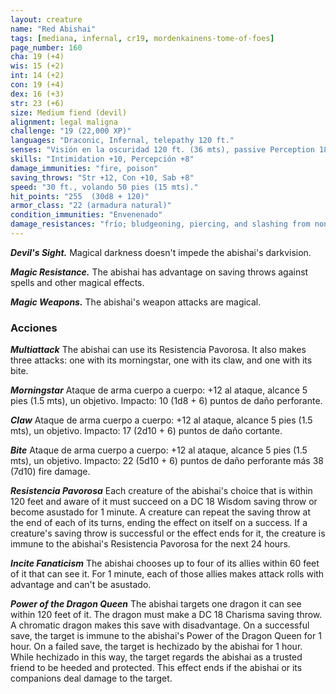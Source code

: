 ```yaml
---
layout: creature
name: "Red Abishai"
tags: [mediana, infernal, cr19, mordenkainens-tome-of-foes]
page_number: 160
cha: 19 (+4)
wis: 15 (+2)
int: 14 (+2)
con: 19 (+4)
dex: 16 (+3)
str: 23 (+6)
size: Medium fiend (devil)
alignment: legal maligna
challenge: "19 (22,000 XP)"
languages: "Draconic, Infernal, telepathy 120 ft."
senses: "Visión en la oscuridad 120 ft. (36 mts), passive Perception 18"
skills: "Intimidation +10, Percepción +8"
damage_immunities: "fire, poison"
saving_throws: "Str +12, Con +10, Sab +8"
speed: "30 ft., volando 50 pies (15 mts)."
hit_points: "255  (30d8 + 120)"
armor_class: "22 (armadura natural)"
condition_immunities: "Envenenado"
damage_resistances: "frío; bludgeoning, piercing, and slashing from nonmagical attacks that aren't silvered"
---
```


***Devil's Sight.*** Magical darkness doesn't impede the abishai's darkvision.

***Magic Resistance.*** The abishai has advantage on saving throws against spells and other magical effects.

***Magic Weapons.*** The abishai's weapon attacks are magical.

### Acciones

***Multiattack*** The abishai can use its Resistencia Pavorosa. It also makes three attacks: one with its morningstar, one with its claw, and one with its bite.

***Morningstar*** Ataque de arma cuerpo a cuerpo: +12 al ataque, alcance 5 pies (1.5 mts), un objetivo. Impacto: 10 (1d8 + 6) puntos de daño perforante.

***Claw*** Ataque de arma cuerpo a cuerpo: +12 al ataque, alcance 5 pies (1.5 mts), un objetivo. Impacto: 17 (2d10 + 6) puntos de daño cortante.

***Bite*** Ataque de arma cuerpo a cuerpo: +12 al ataque, alcance 5 pies (1.5 mts), un objetivo. Impacto: 22 (5d10 + 6) puntos de daño perforante más 38 (7d10) fire damage.

***Resistencia Pavorosa*** Each creature of the abishai's choice that is within 120 feet and aware of it must succeed on a DC 18 Wisdom saving throw or become asustado for 1 minute. A creature can repeat the saving throw at the end of each of its turns, ending the effect on itself on a success. If a creature's saving throw is successful or the effect ends for it, the creature is immune to the abishai's Resistencia Pavorosa for the next 24 hours.

***Incite Fanaticism*** The abishai chooses up to four of its allies within 60 feet of it that can see it. For 1 minute, each of those allies makes attack rolls with advantage and can't be asustado.

***Power of the Dragon Queen*** The abishai targets one dragon it can see within 120 feet of it. The dragon must make a DC 18 Charisma saving throw. A chromatic dragon makes this save with disadvantage. On a successful save, the target is immune to the abishai's Power of the Dragon Queen for 1 hour. On a failed save, the target is hechizado by the abishai for 1 hour. While hechizado in this way, the target regards the abishai as a trusted friend to be heeded and protected. This effect ends if the abishai or its companions deal damage to the target.